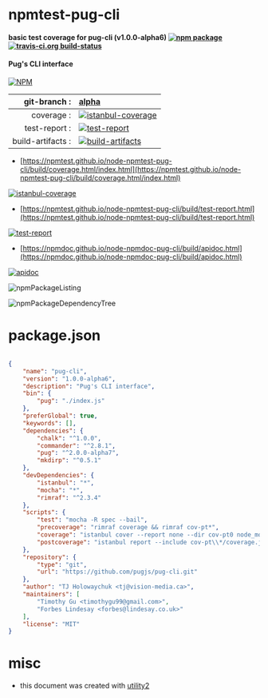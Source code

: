 # npmtest-pug-cli

#### basic test coverage for  pug-cli (v1.0.0-alpha6)  [![npm package](https://img.shields.io/npm/v/npmtest-pug-cli.svg?style=flat-square)](https://www.npmjs.org/package/npmtest-pug-cli) [![travis-ci.org build-status](https://api.travis-ci.org/npmtest/node-npmtest-pug-cli.svg)](https://travis-ci.org/npmtest/node-npmtest-pug-cli)

#### Pug's CLI interface

[![NPM](https://nodei.co/npm/pug-cli.png?downloads=true&downloadRank=true&stars=true)](https://www.npmjs.com/package/pug-cli)

| git-branch : | [alpha](https://github.com/npmtest/node-npmtest-pug-cli/tree/alpha)|
|--:|:--|
| coverage : | [![istanbul-coverage](https://npmtest.github.io/node-npmtest-pug-cli/build/coverage.badge.svg)](https://npmtest.github.io/node-npmtest-pug-cli/build/coverage.html/index.html)|
| test-report : | [![test-report](https://npmtest.github.io/node-npmtest-pug-cli/build/test-report.badge.svg)](https://npmtest.github.io/node-npmtest-pug-cli/build/test-report.html)|
| build-artifacts : | [![build-artifacts](https://npmtest.github.io/node-npmtest-pug-cli/glyphicons_144_folder_open.png)](https://github.com/npmtest/node-npmtest-pug-cli/tree/gh-pages/build)|

- [https://npmtest.github.io/node-npmtest-pug-cli/build/coverage.html/index.html](https://npmtest.github.io/node-npmtest-pug-cli/build/coverage.html/index.html)

[![istanbul-coverage](https://npmtest.github.io/node-npmtest-pug-cli/build/screenCapture.buildCi.browser.%252Ftmp%252Fbuild%252Fcoverage.lib.html.png)](https://npmtest.github.io/node-npmtest-pug-cli/build/coverage.html/index.html)

- [https://npmtest.github.io/node-npmtest-pug-cli/build/test-report.html](https://npmtest.github.io/node-npmtest-pug-cli/build/test-report.html)

[![test-report](https://npmtest.github.io/node-npmtest-pug-cli/build/screenCapture.buildCi.browser.%252Ftmp%252Fbuild%252Ftest-report.html.png)](https://npmtest.github.io/node-npmtest-pug-cli/build/test-report.html)

- [https://npmdoc.github.io/node-npmdoc-pug-cli/build/apidoc.html](https://npmdoc.github.io/node-npmdoc-pug-cli/build/apidoc.html)

[![apidoc](https://npmdoc.github.io/node-npmdoc-pug-cli/build/screenCapture.buildCi.browser.%252Ftmp%252Fbuild%252Fapidoc.html.png)](https://npmdoc.github.io/node-npmdoc-pug-cli/build/apidoc.html)

![npmPackageListing](https://npmtest.github.io/node-npmtest-pug-cli/build/screenCapture.npmPackageListing.svg)

![npmPackageDependencyTree](https://npmtest.github.io/node-npmtest-pug-cli/build/screenCapture.npmPackageDependencyTree.svg)



# package.json

```json

{
    "name": "pug-cli",
    "version": "1.0.0-alpha6",
    "description": "Pug's CLI interface",
    "bin": {
        "pug": "./index.js"
    },
    "preferGlobal": true,
    "keywords": [],
    "dependencies": {
        "chalk": "^1.0.0",
        "commander": "^2.8.1",
        "pug": "^2.0.0-alpha7",
        "mkdirp": "^0.5.1"
    },
    "devDependencies": {
        "istanbul": "*",
        "mocha": "*",
        "rimraf": "^2.3.4"
    },
    "scripts": {
        "test": "mocha -R spec --bail",
        "precoverage": "rimraf coverage && rimraf cov-pt*",
        "coverage": "istanbul cover --report none --dir cov-pt0 node_modules/mocha/bin/_mocha -- -R dot",
        "postcoverage": "istanbul report --include cov-pt\\*/coverage.json && rimraf cov-pt*"
    },
    "repository": {
        "type": "git",
        "url": "https://github.com/pugjs/pug-cli.git"
    },
    "author": "TJ Holowaychuk <tj@vision-media.ca>",
    "maintainers": [
        "Timothy Gu <timothygu99@gmail.com>",
        "Forbes Lindesay <forbes@lindesay.co.uk>"
    ],
    "license": "MIT"
}
```



# misc
- this document was created with [utility2](https://github.com/kaizhu256/node-utility2)
